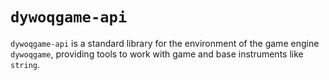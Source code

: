 # `dywoqgame-api`

`dywoqgame-api` is a standard library for the environment of the game engine `dywoqgame`, providing tools to work with game and base instruments like `string`.